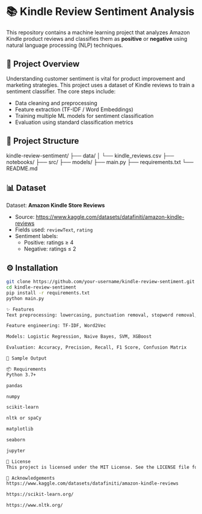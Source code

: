 # 📚 Kindle Review Sentiment Analysis

This repository contains a machine learning project that analyzes Amazon Kindle product reviews and classifies them as **positive** or **negative** using natural language processing (NLP) techniques.

## 🧠 Project Overview

Understanding customer sentiment is vital for product improvement and marketing strategies. This project uses a dataset of Kindle reviews to train a sentiment classifier. The core steps include:

- Data cleaning and preprocessing
- Feature extraction (TF-IDF / Word Embeddings)
- Training multiple ML models for sentiment classification
- Evaluation using standard classification metrics

## 📁 Project Structure


kindle-review-sentiment/
├── data/
│ └── kindle_reviews.csv
├── notebooks/
├── src/
├── models/
├── main.py
├── requirements.txt
└── README.md


## 📊 Dataset

Dataset: **Amazon Kindle Store Reviews**

- Source: https://www.kaggle.com/datasets/datafiniti/amazon-kindle-reviews
- Fields used: `reviewText`, `rating`
- Sentiment labels:
  - Positive: ratings ≥ 4
  - Negative: ratings ≤ 2

## ⚙️ Installation

```bash
git clone https://github.com/your-username/kindle-review-sentiment.git
cd kindle-review-sentiment
pip install -r requirements.txt
python main.py

✨ Features
Text preprocessing: lowercasing, punctuation removal, stopword removal, lemmatization

Feature engineering: TF-IDF, Word2Vec

Models: Logistic Regression, Naive Bayes, SVM, XGBoost

Evaluation: Accuracy, Precision, Recall, F1 Score, Confusion Matrix

🧪 Sample Output

📦 Requirements
Python 3.7+

pandas

numpy

scikit-learn

nltk or spaCy

matplotlib

seaborn

jupyter

📜 License
This project is licensed under the MIT License. See the LICENSE file for details.

🙏 Acknowledgements
https://www.kaggle.com/datasets/datafiniti/amazon-kindle-reviews

https://scikit-learn.org/

https://www.nltk.org/
